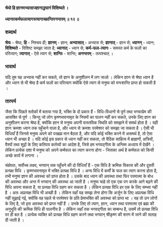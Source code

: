 #### श्रेयो हि ज्ञानमभ्यासाज्ज्ञानाद्ध्यानं विशिष्यते ।
#### ध्यानात्कर्मफलत्यागस्त्यागाच्छान्तिरनन्तरम् ॥ १२ ॥

### शब्दार्थ

**श्रेयः** - श्रेष्ठ; **हि** - निश्चय ही; **ज्ञानम्** - ज्ञान; **अभ्यासात्** - अभ्यास से; **ज्ञानात्** - ज्ञान से; **ध्यानन्** - ध्यान; **विशिष्यते** - विशिष्ट समझा जाता है; **ध्यानात्** - ध्यान से; **कर्म-फल-त्यागः** - समस्त कर्म के फलों का परित्याग; **त्यागात्** - ऐसे त्याग से; **शान्तिः** - शान्ति; **अनन्तरम्** - तत्पश्चात् ।

### भावार्थ

यदि तुम यह अभ्यास नहीं कर सकते, तो ज्ञान के अनुशीलन में लग जाओ । लेकिन ज्ञान से श्रेष्ठ ध्यान है और ध्यान से भी श्रेष्ठ है कर्म फलों का परित्याग क्योंकि ऐसे त्याग से मनुष्य को मनःशान्ति प्राप्त हो सकती है ।

### तात्पर्य

जैसा कि पिछले श्लोकों में बताया गया है, भक्ति के दो प्रकार हैं - विधि-विधानों से पूर्ण तथा भगवत्प्रेम की आसक्ति से पूर्ण । किन्तु जो लोग कृष्णभावनामृत के नियमों का पालन नहीं कर सकते, उनके लिए ज्ञान का अनुशीलन करना श्रेष्ठ है, क्योंकि ज्ञान से मनुष्य अपनी वास्तविक स्थिति को समझने में समर्थ होता है । यही ज्ञान क्रमशः ध्यान तक पहुँचाने वाला है, और ध्यान से क्रमशः परमेश्वर को समझा जा सकता है । ऐसी भी विधियाँ हैं जिनसे मनुष्य अपने को परब्रह्म मान बैठता है, और यदि कोई भक्ति करने में असमर्थ है, तो ऐसा ध्यान भी अच्छा है । यदि कोई इस प्रकार से ध्यान नहीं कर सकता, तो वैदिक साहित्य में ब्राह्मणों, क्षत्रियों, वैश्यों तथा शूद्रों के लिए कतिपय कर्तव्यों का आदेश है, जिसे हम भगवद्गीता के अन्तिम अध्याय में देखेंगे । लेकिन प्रत्येक दशा में मनुष्य को अपने कर्मफल का त्याग करना होगा - जिसका अर्थ है कर्मफल को किसी अच्छे कार्य में लगाना ।

संक्षेपतः, सर्वोच्च लक्ष्य, भगवान् तक पहुँचने की दो विधियाँ हैं - एक विधि है क्रमिक विकास की और दूसरी प्रत्यक्ष विधि । कृष्णभावनामृत में भक्ति प्रत्यक्ष विधि है । अन्य विधि में कर्मों के फल का त्याग करना होता है, तभी मनुष्य ज्ञान की अवस्था को प्राप्त होता है । उसके बाद ध्यान की अवस्था तथा फिर परमात्मा के बोध की अवस्था और अन्त में भगवान् की अवस्था आ जाती है । मनुष्य चाहे तो एक एक पग करके आगे बढ़ने की विधि अपना सकता है, या प्रत्यक्ष विधि ग्रहण कर सकता है । लेकिन प्रत्यक्ष विधि हर एक के लिए सम्भव नहीं है । अतः अप्रत्यक्ष विधि भी अच्छी है । लेकिन यहाँ यह समझ लेना होगा कि अर्जुन के लिए अप्रत्यक्ष विधि नहीं सुझाई गई, क्योंकि वह पहले से परमेश्वर के प्रति प्रेमाभक्ति की अवस्था को प्राप्त था । यह तो उन लोगों के लिए है, जो इस अवस्था को प्राप्त नहीं हैं । उनके लिए तो त्याग, ज्ञान, ध्यान तथा परमात्मा एवं ब्रह्म की अनुभूति की क्रमिक विधि ही पालनीय है । लेकिन जहाँ तक भगवद्गीता का सम्बन्ध है, उसमें तो प्रत्यक्ष विधि पर ही बल है । प्रत्येक व्यक्ति को प्रत्यक्ष विधि ग्रहण करने तथा भगवान् श्रीकृष्ण की शरण में जाने की सलाह दी जाती है ।